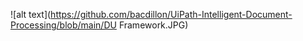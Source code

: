 




![alt text](https://github.com/bacdillon/UiPath-Intelligent-Document-Processing/blob/main/DU Framework.JPG)
